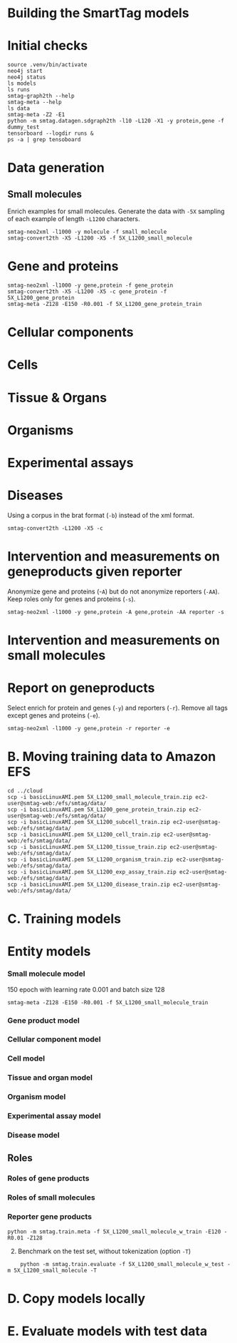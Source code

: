 
Building the SmartTag models
===

# Initial checks

    source .venv/bin/activate
    neo4j start
    neo4j status
    ls models
    ls runs
    smtag-graph2th --help
    smtag-meta --help
    ls data
    smtag-meta -Z2 -E1
    python -m smtag.datagen.sdgraph2th -l10 -L120 -X1 -y protein,gene -f dummy_test
    tensorboard --logdir runs &
    ps -a | grep tensoboard

# Data generation

## Small molecules

Enrich examples for small molecules. Generate the data with `-5X` sampling of each example of length `-L1200` characters.

    smtag-neo2xml -l1000 -y molecule -f small_molecule
    smtag-convert2th -X5 -L1200 -X5 -f 5X_L1200_small_molecule

# Gene and proteins

    smtag-neo2xml -l1000 -y gene,protein -f gene_protein
    smtag-convert2th -X5 -L1200 -X5 -c gene_protein -f 5X_L1200_gene_protein
    smtag-meta -Z128 -E150 -R0.001 -f 5X_L1200_gene_protein_train

# Cellular components


# Cells


# Tissue & Organs


# Organisms


# Experimental assays


# Diseases

Using a corpus in the brat format (`-b`) instead of the xml format.

    smtag-convert2th -L1200 -X5 -c 

# Intervention and measurements on geneproducts given reporter

Anonymize gene and proteins (-`A`) but do not anonymize reporters (`-AA`). Keep roles only for genes and proteins (`-s`).

    smtag-neo2xml -l1000 -y gene,protein -A gene,protein -AA reporter -s

# Intervention and measurements on small molecules

# Report on geneproducts

Select enrich for protein and genes (`-y`) and reporters (`-r`). Remove all tags except genes and proteins (`-e`).

    smtag-neo2xml -l1000 -y gene,protein -r reporter -e


# B. Moving training data to Amazon EFS

    cd ../cloud
    scp -i basicLinuxAMI.pem 5X_L1200_small_molecule_train.zip ec2-user@smtag-web:/efs/smtag/data/
    scp -i basicLinuxAMI.pem 5X_L1200_gene_protein_train.zip ec2-user@smtag-web:/efs/smtag/data/
    scp -i basicLinuxAMI.pem 5X_L1200_subcell_train.zip ec2-user@smtag-web:/efs/smtag/data/
    scp -i basicLinuxAMI.pem 5X_L1200_cell_train.zip ec2-user@smtag-web:/efs/smtag/data/
    scp -i basicLinuxAMI.pem 5X_L1200_tissue_train.zip ec2-user@smtag-web:/efs/smtag/data/
    scp -i basicLinuxAMI.pem 5X_L1200_organism_train.zip ec2-user@smtag-web:/efs/smtag/data/
    scp -i basicLinuxAMI.pem 5X_L1200_exp_assay_train.zip ec2-user@smtag-web:/efs/smtag/data/
    scp -i basicLinuxAMI.pem 5X_L1200_disease_train.zip ec2-user@smtag-web:/efs/smtag/data/


# C. Training models

# Entity models

### Small molecule model
150 epoch with learning rate 0.001 and batch size 128

    smtag-meta -Z128 -E150 -R0.001 -f 5X_L1200_small_molecule_train

### Gene product model


### Cellular component model

### Cell model

### Tissue and organ model

### Organism model

### Experimental assay model

### Disease model 

## Roles

### Roles of gene products

### Roles of small molecules

### Reporter gene products


```
python -m smtag.train.meta -f 5X_L1200_small_molecule_w_train -E120 -R0.01 -Z128 
```


2. Benchmark on the test set, without tokenization (option `-T`)


```
    python -m smtag.train.evaluate -f 5X_L1200_small_molecule_w_test -m 5X_L1200_small_molecule -T
```

# D. Copy models locally

# E. Evaluate models with test data


